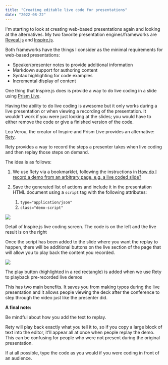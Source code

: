 ```yaml
---
title: "Creating editable live code for presentations"
date: "2022-08-22"
---
```


I'm starting to look at creating web-based presentations again and looking at the alternatives. My two favorite presentation engines/frameworks are [Reveal.js](https://revealjs.com/) and [Inspire.js](https://inspirejs.org/).

Both frameworks have the things I consider as the minimal requirements for web-based presentations:

- Speaker/presenter notes to provide additional information
- Markdown support for authoring content
- Syntax highlighting for code examples
- Incremental display of content

One thing that Inspire.js does is provide a way to do live coding in a slide using [Prism Live](https://live.prismjs.com/).

Having the ability to do live coding is awesome but it only works during a live presentation or when viewing a recording of the presentation. It wouldn't work if you were just looking at the slides; you would have to either remove the code or give a finished version of the code.

Lea Verou, the creator of Inspire and Prism Live provides an alternative: [Rety](https://rety.verou.me/).

Rety provides a way to record the steps a presenter takes when live coding and then replay those steps on demand.

The idea is as follows:

1. We use Rety via a bookmarklet, following the instructions in [How do I record a demo from an arbitrary page, e.g. a live coded slide?](https://rety.verou.me/#how-do-i-record-a-demo-from-an-arbitrary-page-eg-a-live-coded-slide)
2. Save the generated list of actions and include it in the presentation HTML document using a `script` tag with the following attributes:
    
    1. `type="application/json"`
    2. `class="demo-script"`

![](https://publishing-project.rivendellweb.net/wp-content/uploads/2022/08/inspirejs-live-code-interface-1.png)

Detail of Inspire.js live coding screen. The code is on the left and the live result is on the right

Once the script has been added to the slide where you want the replay to happen, there will be additional buttons on the live section of the page that will allow you to play back the content you recorded.

![](https://publishing-project.rivendellweb.net/wp-content/uploads/2022/08/inspirejs-rety-playback-button.png)

The play button (highlighted in a red rectangle) is added when we use Rety to playback pre-recorded live demos

This has two main benefits. It saves you from making typos during the live presentation and it allows people viewing the deck after the conference to step through the video just like the presenter did.

**A final note:**

Be mindful about how you add the text to replay.

Rety will play back exactly what you tell it to, so if you copy a large block of text into the editor, it'll appear all at once when people replay the demo. This can be confusing for people who were not present during the original presentation.

If at all possible, type the code as you would if you were coding in front of an audience.

